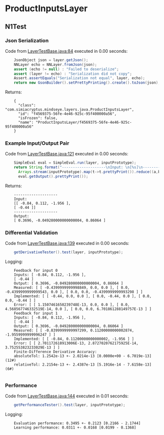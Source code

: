 # ProductInputsLayer
## N1Test
### Json Serialization
Code from [LayerTestBase.java:84](../../../../../../../../../MindsEye/src/test/java/com/simiacryptus/mindseye/layers/LayerTestBase.java#L84) executed in 0.00 seconds: 
```java
    JsonObject json = layer.getJson();
    NNLayer echo = NNLayer.fromJson(json);
    assert (echo != null) : "Failed to deserialize";
    assert (layer != echo) : "Serialization did not copy";
    Assert.assertEquals("Serialization not equal", layer, echo);
    return new GsonBuilder().setPrettyPrinting().create().toJson(json);
```

Returns: 

```
    {
      "class": "com.simiacryptus.mindseye.layers.java.ProductInputsLayer",
      "id": "f4569375-56fe-4e46-925c-95f400000a56",
      "isFrozen": false,
      "name": "ProductInputsLayer/f4569375-56fe-4e46-925c-95f400000a56"
    }
```



### Example Input/Output Pair
Code from [LayerTestBase.java:121](../../../../../../../../../MindsEye/src/test/java/com/simiacryptus/mindseye/layers/LayerTestBase.java#L121) executed in 0.00 seconds: 
```java
    SimpleEval eval = SimpleEval.run(layer, inputPrototype);
    return String.format("--------------------\nInput: \n[%s]\n--------------------\nOutput: \n%s",
      Arrays.stream(inputPrototype).map(t->t.prettyPrint()).reduce((a,b)->a+",\n"+b).get(),
      eval.getOutput().prettyPrint());
```

Returns: 

```
    --------------------
    Input: 
    [[ -0.84, 0.112, -1.956 ],
    [ -0.44 ]]
    --------------------
    Output: 
    [ 0.3696, -0.049280000000000004, 0.86064 ]
```



### Differential Validation
Code from [LayerTestBase.java:139](../../../../../../../../../MindsEye/src/test/java/com/simiacryptus/mindseye/layers/LayerTestBase.java#L139) executed in 0.00 seconds: 
```java
    getDerivativeTester().test(layer, inputPrototype);
```
Logging: 
```
    Feedback for input 0
    Inputs: [ -0.84, 0.112, -1.956 ],
    [ -0.44 ]
    Output: [ 0.3696, -0.049280000000000004, 0.86064 ]
    Measured: [ [ -0.4399999999998849, 0.0, 0.0 ], [ 0.0, -0.4399999999999543, 0.0 ], [ 0.0, 0.0, -0.4399999999993298 ] ]
    Implemented: [ [ -0.44, 0.0, 0.0 ], [ 0.0, -0.44, 0.0 ], [ 0.0, 0.0, -0.44 ] ]
    Error: [ [ 1.1507461650239748E-13, 0.0, 0.0 ], [ 0.0, 4.568567746332519E-14, 0.0 ], [ 0.0, 0.0, 6.701861288149757E-13 ] ]
    Feedback for input 1
    Inputs: [ -0.84, 0.112, -1.956 ],
    [ -0.44 ]
    Output: [ 0.3696, -0.049280000000000004, 0.86064 ]
    Measured: [ [ -0.8399999999997299, 0.11200000000002874, -1.9559999999996247 ] ]
    Implemented: [ [ -0.84, 0.11200000000000002, -1.956 ] ]
    Error: [ [ 2.701172618913006E-13, 2.8727020762175925E-14, 3.752553823233029E-13 ] ]
    Finite-Difference Derivative Accuracy:
    absoluteTol: 1.2542e-13 +- 2.0214e-13 [0.0000e+00 - 6.7019e-13] (12#)
    relativeTol: 2.2154e-13 +- 2.4387e-13 [5.1916e-14 - 7.6158e-13] (6#)
    
```

### Performance
Code from [LayerTestBase.java:144](../../../../../../../../../MindsEye/src/test/java/com/simiacryptus/mindseye/layers/LayerTestBase.java#L144) executed in 0.01 seconds: 
```java
    getPerformanceTester().test(layer, inputPrototype);
```
Logging: 
```
    Evaluation performance: 0.3495 +- 0.2123 [0.2166 - 2.1744]
    Learning performance: 0.0311 +- 0.0168 [0.0199 - 0.1368]
    
```

